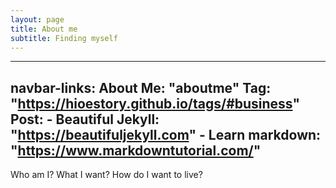```yaml
---
layout: page
title: About me
subtitle: Finding myself
---
```


---
navbar-links:
  About Me: "aboutme"
  Tag: "https://hioestory.github.io/tags/#business"
  Post:
    - Beautiful Jekyll: "https://beautifuljekyll.com"
    - Learn markdown: "https://www.markdowntutorial.com/"
---

Who am I? What I want? How do I want to live?
